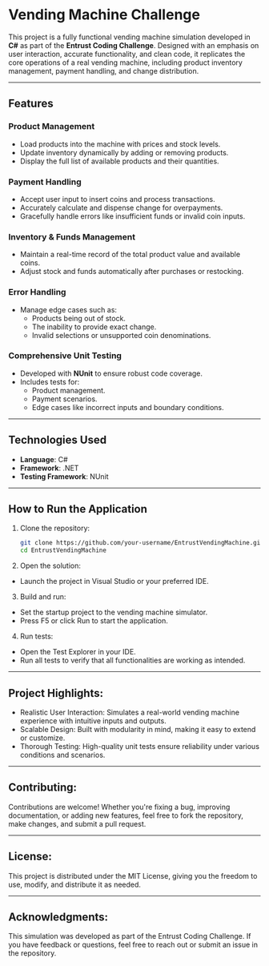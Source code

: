 # Vending Machine Challenge

This project is a fully functional vending machine simulation developed in **C#** as part of the **Entrust Coding Challenge**. Designed with an emphasis on user interaction, accurate functionality, and clean code, it replicates the core operations of a real vending machine, including product inventory management, payment handling, and change distribution.

---

## Features

### Product Management
- Load products into the machine with prices and stock levels.
- Update inventory dynamically by adding or removing products.
- Display the full list of available products and their quantities.

### Payment Handling
- Accept user input to insert coins and process transactions.
- Accurately calculate and dispense change for overpayments.
- Gracefully handle errors like insufficient funds or invalid coin inputs.

### Inventory & Funds Management
- Maintain a real-time record of the total product value and available coins.
- Adjust stock and funds automatically after purchases or restocking.

### Error Handling
- Manage edge cases such as:
  - Products being out of stock.
  - The inability to provide exact change.
  - Invalid selections or unsupported coin denominations.

### Comprehensive Unit Testing
- Developed with **NUnit** to ensure robust code coverage.
- Includes tests for:
  - Product management.
  - Payment scenarios.
  - Edge cases like incorrect inputs and boundary conditions.

---

## Technologies Used
- **Language**: C#
- **Framework**: .NET
- **Testing Framework**: NUnit

---

## How to Run the Application

1. Clone the repository:
   ```bash
   git clone https://github.com/your-username/EntrustVendingMachine.git
   cd EntrustVendingMachine

2. Open the solution:
- Launch the project in Visual Studio or your preferred IDE.

3. Build and run:
- Set the startup project to the vending machine simulator.
- Press F5 or click Run to start the application.

4. Run tests:
- Open the Test Explorer in your IDE.
- Run all tests to verify that all functionalities are working as intended.

---

## Project Highlights:
- Realistic User Interaction: Simulates a real-world vending machine experience with intuitive inputs and outputs.
- Scalable Design: Built with modularity in mind, making it easy to extend or customize.
- Thorough Testing: High-quality unit tests ensure reliability under various conditions and scenarios.

---

## Contributing:
Contributions are welcome! Whether you're fixing a bug, improving documentation, or adding new features, feel free to fork the repository, make changes, and submit a pull request.

---

## License:
This project is distributed under the MIT License, giving you the freedom to use, modify, and distribute it as needed.

---

## Acknowledgments:
This simulation was developed as part of the Entrust Coding Challenge. If you have feedback or questions, feel free to reach out or submit an issue in the repository.
